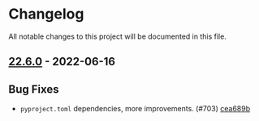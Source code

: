 # Changelog

All notable changes to this project will be documented in this file.

## [22.6.0] - 2022-06-16

## Bug Fixes
* `pyproject.toml` dependencies, more improvements. (#703) [cea689b](https://github.com/greenbone/gvm-tools/commit/cea689b)

[22.6.0]: https://github.com/greenbone/gvm-tools/compare/21.10.1.dev1...22.6.0